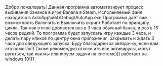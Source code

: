 Добро пожаловать! Данная программа автоматизирует процесс выбивания бананов в игре Banana в Steam. 
Испольняемый файл находится в AutoApp\x64\Debug\AutoApp.exe
Программа даёт вам возможность Включить и Выключить скрипт
Работает по принципу цикла. Так-как в игре дропается раз в 3 часа обычный банан, и раз в 18 часов редкий. 
То программа будет запускать игру каждые 3 часа,
и делать пару кликов по центру окна приложения, закрывать и ждать 3 часа для следующего запуска.
Буду благодарен за звёздочку, если вам это помогло!)
Также рекомендую отключить все антивирусы, могут ругаться, так-как мы планируем задачи на системе)))
работает на windows 10\11
